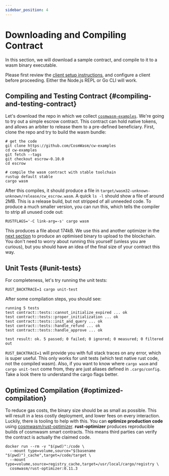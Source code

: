 ```yaml
---
sidebar_position: 4
---
```


# Downloading and Compiling Contract

In this section, we will download a sample contract, and compile to it to a wasm
binary executable.

Please first review the [client setup instructions](03-setting-env.md), and
configure a client before proceeding. Either the Node.js REPL or Go CLI will
work.

## Compiling and Testing Contract {#compiling-and-testing-contract}

Let's download the repo in which we collect
[`cosmwasm-examples`](https://github.com/CosmWasm/cw-examples). We're going to
try out a simple escrow contract. This contract can hold native tokens, and
allows an arbiter to release them to a pre-defined beneficiary. First, clone the
repo and try to build the wasm bundle:

```shell
# get the code
git clone https://github.com/CosmWasm/cw-examples
cd cw-examples
git fetch --tags
git checkout escrow-0.10.0
cd escrow

# compile the wasm contract with stable toolchain
rustup default stable
cargo wasm
```

After this compiles, it should produce a file in
`target/wasm32-unknown-unknown/release/cw_escrow.wasm`. A quick `ls -l` should
show a file of around 2MB. This is a release build, but not stripped of all
unneeded code. To produce a much smaller version, you can run this, which tells
the compiler to strip all unused code out:

```shell
RUSTFLAGS='-C link-arg=-s' cargo wasm
```

This produces a file about 174kB. We use this and another optimizer in the [next
section](#optimized-compilation) to produce an optimised binary to upload to the
blockchain. You don't need to worry about running this yourself (unless you are
curious), but you should have an idea of the final size of your contract this
way.

## Unit Tests {#unit-tests}

For completeness, let's try running the unit tests:

```shell
RUST_BACKTRACE=1 cargo unit-test
```

After some compilation steps, you should see:

```text
running 5 tests
test contract::tests::cannot_initialize_expired ... ok
test contract::tests::proper_initialization ... ok
test contract::tests::init_and_query ... ok
test contract::tests::handle_refund ... ok
test contract::tests::handle_approve ... ok

test result: ok. 5 passed; 0 failed; 0 ignored; 0 measured; 0 filtered out
```

`RUST_BACKTRACE=1` will provide you with full stack traces on any error, which
is super useful. This only works for unit tests (which test native rust code,
not the compiled wasm). Also, if you want to know where `cargo wasm` and `cargo
unit-test` come from, they are just aliases defined in `.cargo/config`. Take a
look there to understand the cargo flags better.

## Optimized Compilation {#optimized-compilation}

To reduce gas costs, the binary size should be as small as possible. This will
result in a less costly deployment, and lower fees on every interaction.
Luckily, there is tooling to help with this. You can **optimize production
code** using
[cosmwasm/rust-optimizer](https://github.com/CosmWasm/rust-optimizer).
**rust-optimizer** produces reproducible builds of cosmwasm smart contracts.
This means third parties can verify the contract is actually the claimed code.

```shell
docker run --rm -v "$(pwd)":/code \
  --mount type=volume,source="$(basename "$(pwd)")_cache",target=/code/target \
  --mount type=volume,source=registry_cache,target=/usr/local/cargo/registry \
  cosmwasm/rust-optimizer:0.11.3
```
